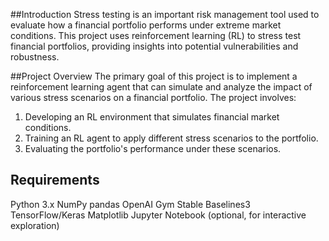 ##Introduction
Stress testing is an important risk management tool used to evaluate how a financial portfolio performs under extreme market conditions. This project uses reinforcement learning (RL) to stress test financial portfolios, providing insights into potential vulnerabilities and robustness.

##Project Overview
The primary goal of this project is to implement a reinforcement learning agent that can simulate and analyze the impact of various stress scenarios on a financial portfolio. The project involves:

1. Developing an RL environment that simulates financial market conditions.
2. Training an RL agent to apply different stress scenarios to the portfolio.
3. Evaluating the portfolio's performance under these scenarios.

## Requirements
Python 3.x
NumPy
pandas
OpenAI Gym
Stable Baselines3
TensorFlow/Keras
Matplotlib
Jupyter Notebook (optional, for interactive exploration)